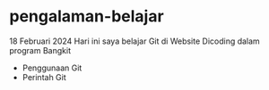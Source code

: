 # pengalaman-belajar

18 Februari 2024
Hari ini saya belajar Git di Website Dicoding dalam program Bangkit
* Penggunaan Git
* Perintah Git
